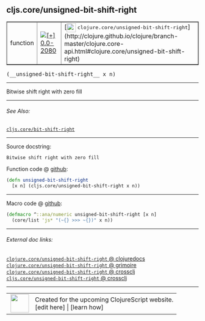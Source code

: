 ## cljs.core/unsigned-bit-shift-right



 <table border="1">
<tr>
<td>function</td>
<td><a href="https://github.com/cljsinfo/cljs-api-docs/tree/0.0-2080"><img valign="middle" alt="[+] 0.0-2080" title="Added in 0.0-2080" src="https://img.shields.io/badge/+-0.0--2080-lightgrey.svg"></a> </td>
<td>
[<img height="24px" valign="middle" src="http://i.imgur.com/1GjPKvB.png"> <samp>clojure.core/unsigned-bit-shift-right</samp>](http://clojure.github.io/clojure/branch-master/clojure.core-api.html#clojure.core/unsigned-bit-shift-right)
</td>
</tr>
</table>


 <samp>
(__unsigned-bit-shift-right__ x n)<br>
</samp>

---

Bitwise shift right with zero fill

---


###### See Also:

[`cljs.core/bit-shift-right`](cljs.core_bit-shift-right.md)<br>

---


Source docstring:

```
Bitwise shift right with zero fill
```


Function code @ [github](https://github.com/clojure/clojurescript/blob/r3264/src/main/cljs/cljs/core.cljs#L2420-L2422):

```clj
(defn unsigned-bit-shift-right
  [x n] (cljs.core/unsigned-bit-shift-right x n))
```

<!--
Repo - tag - source tree - lines:

 <pre>
clojurescript @ r3264
└── src
    └── main
        └── cljs
            └── cljs
                └── <ins>[core.cljs:2420-2422](https://github.com/clojure/clojurescript/blob/r3264/src/main/cljs/cljs/core.cljs#L2420-L2422)</ins>
</pre>

-->

---

Macro code @ [github](https://github.com/clojure/clojurescript/blob/r3264/src/main/clojure/cljs/core.clj#L602-L603):

```clj
(defmacro ^::ana/numeric unsigned-bit-shift-right [x n]
  (core/list 'js* "(~{} >>> ~{})" x n))
```

<!--
Repo - tag - source tree - lines:

 <pre>
clojurescript @ r3264
└── src
    └── main
        └── clojure
            └── cljs
                └── <ins>[core.clj:602-603](https://github.com/clojure/clojurescript/blob/r3264/src/main/clojure/cljs/core.clj#L602-L603)</ins>
</pre>
-->

---


###### External doc links:

[`clojure.core/unsigned-bit-shift-right` @ clojuredocs](http://clojuredocs.org/clojure.core/unsigned-bit-shift-right)<br>
[`clojure.core/unsigned-bit-shift-right` @ grimoire](http://conj.io/store/v1/org.clojure/clojure/1.7.0-beta3/clj/clojure.core/unsigned-bit-shift-right/)<br>
[`clojure.core/unsigned-bit-shift-right` @ crossclj](http://crossclj.info/fun/clojure.core/unsigned-bit-shift-right.html)<br>
[`cljs.core/unsigned-bit-shift-right` @ crossclj](http://crossclj.info/fun/cljs.core.cljs/unsigned-bit-shift-right.html)<br>

---

 <table>
<tr><td>
<img valign="middle" align="right" width="48px" src="http://i.imgur.com/Hi20huC.png">
</td><td>
Created for the upcoming ClojureScript website.<br>
[edit here] | [learn how]
</td></tr></table>

[edit here]:https://github.com/cljsinfo/cljs-api-docs/blob/master/cljsdoc/cljs.core_unsigned-bit-shift-right.cljsdoc
[learn how]:https://github.com/cljsinfo/cljs-api-docs/wiki/cljsdoc-files

<!--

This information was too distracting to show to readers, but I'll leave it
commented here since it is helpful to:

- pretty-print the data used to generate this document
- and show how to retrieve that data



The API data for this symbol:

```clj
{:description "Bitwise shift right with zero fill",
 :ns "cljs.core",
 :name "unsigned-bit-shift-right",
 :signature ["[x n]"],
 :history [["+" "0.0-2080"]],
 :type "function",
 :related ["cljs.core/bit-shift-right"],
 :full-name-encode "cljs.core_unsigned-bit-shift-right",
 :source {:code "(defn unsigned-bit-shift-right\n  [x n] (cljs.core/unsigned-bit-shift-right x n))",
          :title "Function code",
          :repo "clojurescript",
          :tag "r3264",
          :filename "src/main/cljs/cljs/core.cljs",
          :lines [2420 2422]},
 :extra-sources [{:code "(defmacro ^::ana/numeric unsigned-bit-shift-right [x n]\n  (core/list 'js* \"(~{} >>> ~{})\" x n))",
                  :title "Macro code",
                  :repo "clojurescript",
                  :tag "r3264",
                  :filename "src/main/clojure/cljs/core.clj",
                  :lines [602 603]}],
 :full-name "cljs.core/unsigned-bit-shift-right",
 :clj-symbol "clojure.core/unsigned-bit-shift-right",
 :docstring "Bitwise shift right with zero fill"}

```

Retrieve the API data for this symbol:

```clj
;; from Clojure REPL
(require '[clojure.edn :as edn])
(-> (slurp "https://raw.githubusercontent.com/cljsinfo/cljs-api-docs/catalog/cljs-api.edn")
    (edn/read-string)
    (get-in [:symbols "cljs.core/unsigned-bit-shift-right"]))
```

-->
